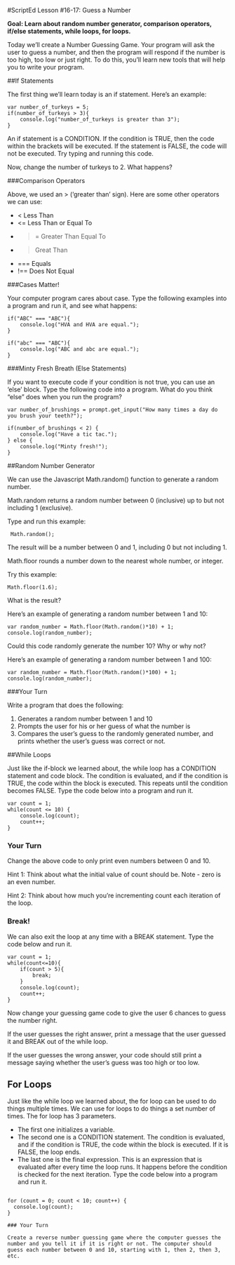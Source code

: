 #ScriptEd Lesson #16-17: Guess a Number

**Goal: Learn about random number generator, comparison operators, if/else statements, while loops, for loops.**

Today we’ll create a Number Guessing Game. Your program will ask the user to guess a
number, and then the program will respond if the number is too high, too low or just right. To do
this, you’ll learn new tools that will help you to write your program.

##If Statements

The first thing we’ll learn today is an if statement. Here’s an example:

```
var number_of_turkeys = 5;
if(number_of_turkeys > 3){
    console.log("number_of_turkeys is greater than 3");
}
```

An if statement is a CONDITION. If the condition is TRUE, then the code within the brackets will be
executed. If the statement is FALSE, the code will not be executed. Try typing and running this
code.

Now, change the number of turkeys to 2. What happens?

###Comparison Operators

Above, we used an > (‘greater than’ sign). Here are some other operators we can use:

* < Less Than
* <= Less Than or Equal To
* >= Greater Than Equal To
* > Great Than
* === Equals
* !== Does Not Equal

###Cases Matter!

Your computer program cares about case. Type the following examples into a program and run it,
and see what happens:

```
if("ABC" === "ABC"){
    console.log("HVA and HVA are equal.");
}

if("abc" === "ABC"){
    console.log("ABC and abc are equal.");
}
```

###Minty Fresh Breath (Else Statements)

If you want to execute code if your condition is not true, you can use an ‘else’ block. Type the
following code into a program. What do you think “else” does when you run the program?

```
var number_of_brushings = prompt.get_input("How many times a day do you brush your teeth?");

if(number_of_brushings < 2) {
    console.log("Have a tic tac.");
} else {
    console.log("Minty fresh!");
}
```

##Random Number Generator

We can use the Javascript Math.random() function to generate a random number.

Math.random returns a random number between 0 (inclusive) up to but not including 1 (exclusive).

Type and run this example:

```
 Math.random();
```

The result will be a number between 0 and 1, including 0 but not including 1.

Math.floor rounds a number down to the nearest whole number, or integer.

Try this example:

```
Math.floor(1.6);
```

What is the result?

Here’s an example of generating a random number between 1 and 10:

```
var random_number = Math.floor(Math.random()*10) + 1;
console.log(random_number);
```

Could this code randomly generate the number 10? Why or why not?

Here’s an example of generating a random number between 1 and 100:

```
var random_number = Math.floor(Math.random()*100) + 1;
console.log(random_number);
```

###Your Turn

Write a program that does the following:

1. Generates a random number between 1 and 10
2. Prompts the user for his or her guess of what the number is
3. Compares the user’s guess to the randomly generated number, and prints whether the user’s
guess was correct or not.

##While Loops

Just like the if-block we learned about, the while loop has a CONDITION statement and code block. The condition is evaluated, and if the condition is TRUE, the code within the block is executed. This repeats until the condition becomes FALSE. Type the code below into a program and run it.

```
var count = 1;
while(count <= 10) {
    console.log(count);
    count++;
}
```

### Your Turn

Change the above code to only print even numbers between 0 and 10.

Hint 1: Think about what the initial value of count should be. Note - zero is an even number.

Hint 2: Think about how much you’re incrementing count each iteration of the loop.

### Break!
We can also exit the loop at any time with a BREAK statement. Type the code below and run it.

```
var count = 1;
while(count<=10){
    if(count > 5){
        break;
    }
    console.log(count);
    count++;
}
```

Now change your guessing game code to give the user 6 chances to guess the number right.

If the user guesses the right answer, print a message that the user guessed it and BREAK out of the
while loop.

If the user guesses the wrong answer, your code should still print a message saying whether the
user’s guess was too high or too low.

## For Loops

Just like the while loop we learned about, the for loop can be used to do things multiple times. We can use for loops to do things a set number of times. The for loop has 3 parameters.
* The first one initializes a variable.
* The second one is a CONDITION statement. The condition is evaluated, and if the condition is TRUE, the code within the block is executed. If it is FALSE, the loop ends.
* The last one is the final expression. This is an expression that is evaluated after every time the loop runs. It happens before the condition is checked for the next iteration.
Type the code below into a program and run it.

```

for (count = 0; count < 10; count++) {
  console.log(count);
}

### Your Turn

Create a reverse number guessing game where the computer guesses the number and you tell it if it is right or not. The computer should guess each number between 0 and 10, starting with 1, then 2, then 3, etc.
